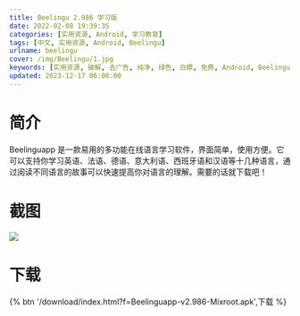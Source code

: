 ```yaml
---
title: Beelingu 2.986 学习版
date: 2022-02-08 19:39:35
categories: [实用资源, Android, 学习教育]
tags: [中文, 实用资源, Android, Beelingu]
urlname: beelingu
cover: /img/Beelingu/1.jpg
keywords: [实用资源, 破解, 去广告, 纯净, 绿色, 白嫖, 免费, Android, Beelingu]
updated: 2023-12-17 06:00:00
---
```


# 简介

Beelinguapp 是一款易用的多功能在线语言学习软件，界面简单，使用方便。它可以支持你学习英语、法语、德语、意大利语、西班牙语和汉语等十几种语言，通过阅读不同语言的故事可以快速提高你对语言的理解。需要的话就下载吧！

# 截图

![](/img/Beelingu/2.jpg)

# 下载

{% btn '/download/index.html?f=Beelinguapp-v2.986-Mixroot.apk',下载 %}
